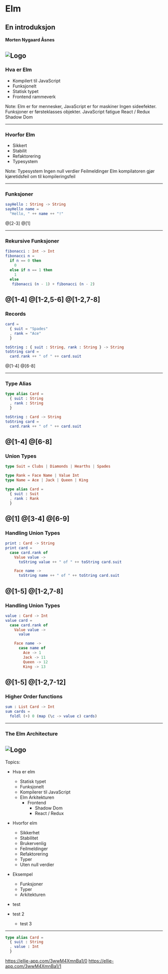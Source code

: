 # Elm
## En introduksjon
#### Morten Nygaard Åsnes
![Logo](Elm_logo.svg.png)
---

### Hva er Elm
- Kompilert til JavaScript
- Funksjonelt
- Statisk typet
- Frontend rammeverk

Note:
Elm er for mennesker, JavaScript er for maskiner
Ingen sideefekter.
Funksjoner er førsteklasses objekter.
JavaScript fatigue
React / Redux
Shadow Dom

---

### Hvorfor Elm
- Sikkert
- Stabilit
- Refaktorering
- Typesystem

Note:
Typesystem
Ingen null verdier
Feilmeldinger
Elm kompilatoren gjør kjøretidsfeil om til kompileringsfeil


---

### Funksjoner
```elm
sayHello : String -> String
sayHello name =
  "Hello, " ++ name ++ "!"
```
@[2-3]
@[1]

---
### Rekursive Funksjoner
```elm
fibonacci : Int -> Int
fibonacci n =
  if n == 0 then
    0
  else if n == 1 then
    1
  else
   fibonacci (n - 1) + fibonacci (n - 2)
```
@[1-4]
@[1-2,5-6]
@[1-2,7-8]
---
### Records
```elm
card =
  { suit = "Spades"
  , rank = "Ace"
  }

toString : { suit : String, rank : String } -> String
toString card =
  card.rank ++ " of " ++ card.suit
```
@[1-4]
@[6-8]

---
### Type Alias
```elm
type alias Card =
  { suit : String
  , rank : String
  }

toString : Card -> String
toString card =
  card.rank ++ " of " ++ card.suit
```
@[1-4]
@[6-8]
---
### Union Types
```elm
type Suit = Clubs | Diamonds | Hearths | Spades

type Rank = Face Name | Value Int
type Name = Ace | Jack | Queen | King

type alias Card =
  { suit : Suit
  , rank : Rank
  }
```
@[1]
@[3-4]
@[6-9]
---
### Handling Union Types
```elm
print : Card -> String
print card =
  case card.rank of
    Value value ->
      toString value ++ " of " ++ toString card.suit

    Face name ->
      toString name ++ " of " ++ toString card.suit
```
@[1-5]
@[1-2,7-8]
---
### Handling Union Types
```elm
value : Card -> Int
value card =
  case card.rank of
    Value value ->
      value

    Face name ->
      case name of
        Ace -> 1
        Jack -> 11
        Queen -> 12
        King -> 13
```
@[1-5]
@[1-2,7-12]
---
### Higher Order functions
```elm
sum : List Card -> Int
sum cards =
  foldl (+) 0 (map (\c -> value c) cards)
```
---
### The Elm Architecture
![Logo](elm-architecture-overview-diagram.svg)
---
Topics:
- Hva er elm
	- Statisk typet
	- Funksjonelt
	- Kompilerer til JavaScript
	- Elm Arkitekturen
	  - Frontend
		- Shadow Dom
		- React / Redux
- Hvorfor elm
	- Sikkerhet
	- Stabilitet
	- Brukervenlig
	- Feilmeldinger
	- Refaktorering
	- Typer
	- Uten null verdier
- Eksempel
	- Funksjoner
	- Typer
	- Arkitekturen



- test
- test 2
	- test 3

---

```elm
type alias Card =
  { suit : String
  , value : Int
  }
```
https://ellie-app.com/3wwM4XmnBa1/0
https://ellie-app.com/3wwM4XmnBa1/1
